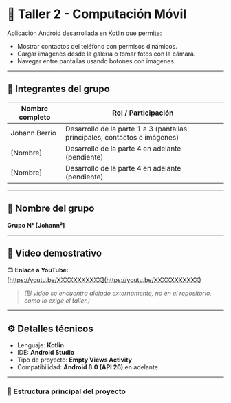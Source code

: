 # 🐾 Taller 2 - Computación Móvil

Aplicación Android desarrollada en Kotlin que permite:
- Mostrar contactos del teléfono con permisos dinámicos.
- Cargar imágenes desde la galería o tomar fotos con la cámara.
- Navegar entre pantallas usando botones con imágenes.

---

## 👥 Integrantes del grupo

| Nombre completo | Rol / Participación |
|------------------|---------------------|
| Johann Berrio | Desarrollo de la parte 1 a 3 (pantallas principales, contactos e imágenes) |
| [Nombre] | Desarrollo de la parte 4 en adelante (pendiente) |
| [Nombre] | Desarrollo de la parte 4 en adelante (pendiente) |

---

## 🧩 Nombre del grupo
**Grupo N° [Johann²]**

---

## 🎥 Video demostrativo
📺 **Enlace a YouTube:**  
[https://youtu.be/XXXXXXXXXXX](https://youtu.be/XXXXXXXXXXX)

> *(El video se encuentra alojado externamente, no en el repositorio, como lo exige el taller.)*

---

## ⚙️ Detalles técnicos
- Lenguaje: **Kotlin**
- IDE: **Android Studio**
- Tipo de proyecto: **Empty Views Activity**
- Compatibilidad: **Android 8.0 (API 26)** en adelante

---

### 📂 Estructura principal del proyecto
